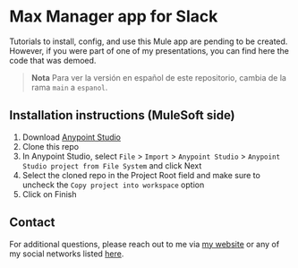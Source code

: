 # Max Manager app for Slack

Tutorials to install, config, and use this Mule app are pending to be created. However, if you were part of one of my presentations, you can find here the code that was demoed.

> **Nota**
> Para ver la versión en español de este repositorio, cambia de la rama `main` a `espanol`.

## Installation instructions (MuleSoft side)

1. Download [Anypoint Studio](https://www.mulesoft.com/platform/studio)
2. Clone this repo
3. In Anypoint Studio, select `File` > `Import` > `Anypoint Studio` > `Anypoint Studio project from File System` and click Next
4. Select the cloned repo in the Project Root field and make sure to uncheck the `Copy project into workspace` option
5. Click on Finish

## Contact

For additional questions, please reach out to me via [my website](https://www.alexandramartinez.world) or any of my social networks listed [here](https://www.alexandramartinez.world/links).